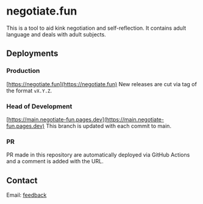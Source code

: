 <!-- SPDX-License-Identifier: MIT -->
# negotiate.fun

This is a tool to aid kink negotiation and self-reflection.  It contains adult language and deals with adult subjects.

## Deployments
### Production
[https://negotiate.fun](https://negotiate.fun)
New releases are cut via tag of the format `vX.Y.Z`.

### Head of Development
[https://main.negotiate-fun.pages.dev](https://main.negotiate-fun.pages.dev)
This branch is updated with each commit to main.

### PR
PR made in this repository are automatically deployed via GitHub Actions and a comment is added with the URL.

## Contact
Email: [feedback](mailto:feedback@negotiate.fun)
